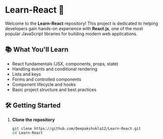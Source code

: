 # Learn-React 🚀

Welcome to the **Learn-React** repository! This project is dedicated to helping developers gain hands-on experience with **React.js**, one of the most popular JavaScript libraries for building modern web applications.

## 📚 What You'll Learn

- React fundamentals (JSX, components, props, state)
- Handling events and conditional rendering
- Lists and keys
- Forms and controlled components
- Component lifecycle and hooks
- Basic project structure and best practices

## 🛠️ Getting Started

1. **Clone the repository**  
   ```bash
   git clone https://github.com/Deepakshukla12/Learn-React.git
   cd Learn-React

